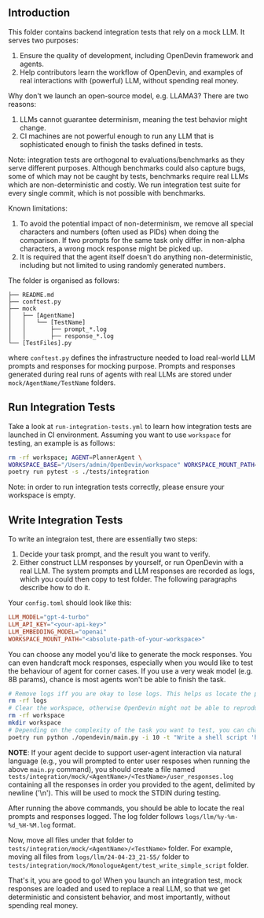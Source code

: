 ## Introduction

This folder contains backend integration tests that rely on a mock LLM. It serves
two purposes:
1. Ensure the quality of development, including OpenDevin framework and agents.
2. Help contributors learn the workflow of OpenDevin, and examples of real interactions
with (powerful) LLM, without spending real money.

Why don't we launch an open-source model, e.g. LLAMA3? There are two reasons:
1. LLMs cannot guarantee determinism, meaning the test behavior might change.
2. CI machines are not powerful enough to run any LLM that is sophisticated enough
to finish the tasks defined in tests.

Note: integration tests are orthogonal to evaluations/benchmarks
as they serve different purposes. Although benchmarks could also
capture bugs, some of which may not be caught by tests, benchmarks
require real LLMs which are non-deterministic and costly.
We run integration test suite for every single commit, which is
not possible with benchmarks.

Known limitations:
1. To avoid the potential impact of non-determinism, we remove all special
characters and numbers (often used as PIDs) when doing the comparison. If two
prompts for the same task only differ in non-alpha characters, a wrong mock
response might be picked up.
2. It is required that the agent itself doesn't do anything non-deterministic,
including but not limited to using randomly generated numbers.

The folder is organised as follows:

```
├── README.md
├── conftest.py
├── mock
│   ├── [AgentName]
│   │   └── [TestName]
│   │       ├── prompt_*.log
│   │       ├── response_*.log
└── [TestFiles].py
```

where `conftest.py` defines the infrastructure needed to load real-world LLM prompts
and responses for mocking purpose. Prompts and responses generated during real runs
of agents with real LLMs are stored under `mock/AgentName/TestName` folders.

## Run Integration Tests

Take a look at `run-integration-tests.yml` to learn how integration tests are
launched in CI environment. Assuming you want to use `workspace` for testing, an
example is as follows:

```bash
rm -rf workspace; AGENT=PlannerAgent \
WORKSPACE_BASE="/Users/admin/OpenDevin/workspace" WORKSPACE_MOUNT_PATH="/Users/admin/OpenDevin/workspace" MAX_ITERATIONS=10 \
poetry run pytest -s ./tests/integration
```

Note: in order to run integration tests correctly, please ensure your workspace is empty.


## Write Integration Tests

To write an integraion test, there are essentially two steps:

1. Decide your task prompt, and the result you want to verify.
2. Either construct LLM responses by yourself, or run OpenDevin with a real LLM. The system prompts and
LLM responses are recorded as logs, which you could then copy to test folder.
The following paragraphs describe how to do it.

Your `config.toml` should look like this:

```toml
LLM_MODEL="gpt-4-turbo"
LLM_API_KEY="<your-api-key>"
LLM_EMBEDDING_MODEL="openai"
WORKSPACE_MOUNT_PATH="<absolute-path-of-your-workspace>"
```

You can choose any model you'd like to generate the mock responses.
You can even handcraft mock responses, especially when you would like to test the behaviour of agent for corner cases. If you use a very weak model (e.g. 8B params), chance is most agents won't be able to finish the task.

```bash
# Remove logs iff you are okay to lose logs. This helps us locate the prompts and responses quickly, but is NOT a must.
rm -rf logs
# Clear the workspace, otherwise OpenDevin might not be able to reproduce your prompts in CI environment. Feel free to change the workspace name and path. Be sure to set `WORKSPACE_MOUNT_PATH` to the same absolute path.
rm -rf workspace
mkdir workspace
# Depending on the complexity of the task you want to test, you can change the number of iterations limit. Change agent accordingly. If you are adding a new test, try generating mock responses for every agent.
poetry run python ./opendevin/main.py -i 10 -t "Write a shell script 'hello.sh' that prints 'hello'." -c "MonologueAgent" -d "./workspace"
```

**NOTE**: If your agent decide to support user-agent interaction via natural language (e.g., you will prompted to enter user resposes when running the above `main.py` command), you should create a file named `tests/integration/mock/<AgentName>/<TestName>/user_responses.log` containing all the responses in order you provided to the agent, delimited by newline ('\n'). This will be used to mock the STDIN during testing.

After running the above commands, you should be able to locate the real prompts
and responses logged. The log folder follows `logs/llm/%y-%m-%d_%H-%M.log` format.

Now, move all files under that folder to `tests/integration/mock/<AgentName>/<TestName>` folder. For example, moving all files from `logs/llm/24-04-23_21-55/` folder to
`tests/integration/mock/MonologueAgent/test_write_simple_script` folder.


That's it, you are good to go! When you launch an integration test, mock
responses are loaded and used to replace a real LLM, so that we get
deterministic and consistent behavior, and most importantly, without spending real
money.
